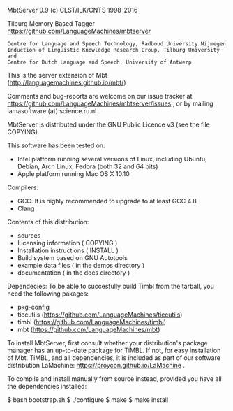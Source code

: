 MbtServer 0.9 (c) CLST/ILK/CNTS 1998-2016

 Tilburg Memory Based Tagger
 https://github.com/LanguageMachines/mbtserver

    Centre for Language and Speech Technology, Radboud University Nijmegen
    Induction of Linguistic Knowledge Research Group, Tilburg University and
    Centre for Dutch Language and Speech, University of Antwerp

This is the server extension of Mbt (http://languagemachines.github.io/mbt/)

Comments and bug-reports are welcome on our issue tracker at
https://github.com/LanguageMachines/mbtserver/issues , or by mailing
lamasoftware (at) science.ru.nl .

MbtServer is distributed under the GNU Public Licence v3 (see the file COPYING)


This software has been tested on:
- Intel platform running several versions of Linux, including Ubuntu, Debian,
  Arch Linux, Fedora (both 32 and 64 bits)
- Apple platform running Mac OS X 10.10

Compilers:
- GCC. It is highly recommended to upgrade to at least GCC 4.8
- Clang

Contents of this distribution:
- sources
- Licensing information ( COPYING )
- Installation instructions ( INSTALL )
- Build system based on GNU Autotools
- example data files ( in the demos directory )
- documentation ( in the docs directory )

Dependecies:
To be able to succesfully build Timbl from the tarball, you need the
following pakages:
- pkg-config
- ticcutils (https://github.com/LanguageMachines/ticcutils)
- timbl (https://github.com/LanguageMachines/timbl)
- mbt (https://github.com/LanguageMachines/mbt)

To install MbtServer, first consult whether your distribution's package manager has an up-to-date package for TiMBL.
If not, for easy installation of Mbt, TiMBL, and all dependencies, it is included as part of our software
distribution LaMachine: https://proycon.github.io/LaMachine .

To compile and install manually from source instead, provided you have all the dependencies installed:

 $ bash bootstrap.sh
 $ ./configure
 $ make
 $ make install
